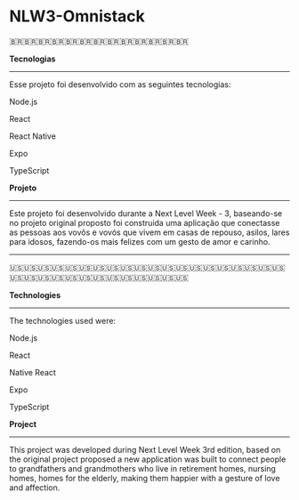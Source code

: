 # **NLW3-Omnistack**

:brazil::brazil::brazil::brazil::brazil::brazil::brazil::brazil::brazil::brazil::brazil::brazil::brazil:

**Tecnologias**
____________________________________________________________________________________________________________________________

Esse projeto foi desenvolvido com as seguintes tecnologias:

Node.js

React

React Native

Expo

TypeScript





**Projeto**
____________________________________________________________________________________________________________________________

Este projeto foi desenvolvido durante a Next Level Week - 3, baseando-se no projeto original proposto foi construida uma aplicação que conectasse as pessoas aos vovôs e vovós que vivem em casas de repouso, asilos, lares para idosos, fazendo-os mais felizes com um gesto de amor e carinho.


******************************************************************************************************************************

:us::us::us::us::us::us::us::us::us::us::us::us::us::us::us::us::us::us::us::us::us::us::us::us::us::us::us::us::us::us::us::us::us:


**Technologies**
____________________________________________________________________________________________________________________________


The technologies used were:

Node.js

React

Native React

Expo

TypeScript




**Project**
____________________________________________________________________________________________________________________________

This project was developed during Next Level Week 3rd edition, based on the original project proposed a new application was built to connect people to grandfathers and grandmothers who live in retirement homes, nursing homes, homes for the elderly, making them happier with a gesture of love and affection.

